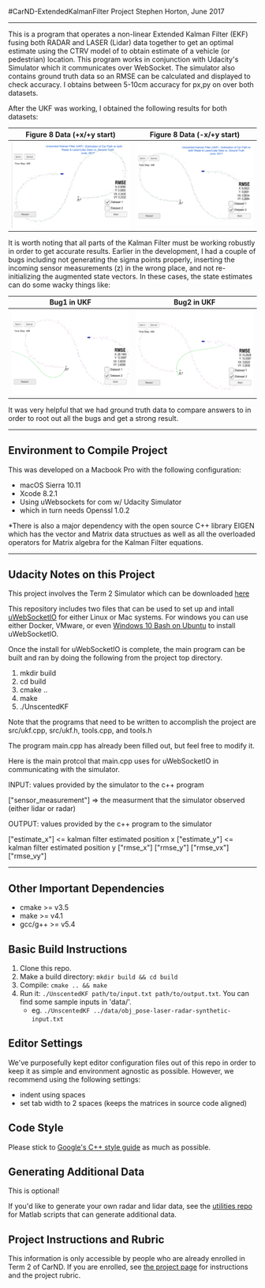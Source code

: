 #CarND-ExtendedKalmanFilter Project
Stephen Horton, June 2017

---
This is a program that operates a non-linear Extended Kalman Filter (EKF) fusing both RADAR and LASER (Lidar) data together to get an optimal estimate using the CTRV model of to obtain estimate of a vehicle (or pedestrian) location. This program works in conjunction with Udacity's Simulator which it communicates over WebSocket. The simulator also contains ground truth data so an RMSE can be calculated and displayed to check accuracy. I obtains between 5-10cm accuracy for px,py on over both datasets.

[//]: # (Image References)

[image1]: ./UKFSuccessDataset1.png "Result"
[image2]: ./UKFSuccessDataset2.png "Result"

[image3]: ./UKFBug1.png "Result"
[image4]: ./UKFBug2.png "Result"


After the UKF was working, I obtained the following results for both datasets:

| Figure 8 Data (+x/+y start)            | Figure 8 Data (-x/+y start)     | 
| :---:                                  |:---:                            |
| ![alt text][image1]                    |  ![alt text][image2]            |



It is worth noting that all parts of the Kalman Filter must be working robustly in order to get accurate results. Earlier in the development, I had a couple of bugs including not generating the sigma points properly, inserting the incoming sensor measurements (z) in the wrong place, and not re-initializing the augmented state vectors. In these cases, the state estimates can do some wacky things like:



| Bug1 in UKF                            | Bug2 in UKF                     | 
| :---:                                  |:---:                            |
| ![alt text][image3]                    |  ![alt text][image4]            |



It was very helpful that we had ground truth data to compare answers to in order to root out all the bugs and get a strong result.

---

## Environment to Compile Project
This was developed on a Macbook Pro with the following configuration:
* macOS Sierra 10.11
* Xcode 8.2.1
* Using uWebsockets for com w/ Udacity Simulator
* which in turn needs Openssl 1.0.2

*There is also a major dependency with the open source C++ library EIGEN which has the vector and Matrix data structues as well as all the overloaded operators for Matrix algebra for the Kalman Filter equations.


---

## Udacity Notes on this Project

This project involves the Term 2 Simulator which can be downloaded [here](https://github.com/udacity/self-driving-car-sim/releases)

This repository includes two files that can be used to set up and intall [uWebSocketIO](https://github.com/uWebSockets/uWebSockets) for either Linux or Mac systems. For windows you can use either Docker, VMware, or even [Windows 10 Bash on Ubuntu](https://www.howtogeek.com/249966/how-to-install-and-use-the-linux-bash-shell-on-windows-10/) to install uWebSocketIO. 

Once the install for uWebSocketIO is complete, the main program can be built and ran by doing the following from the project top directory.

1. mkdir build
2. cd build
3. cmake ..
4. make
5. ./UnscentedKF

Note that the programs that need to be written to accomplish the project are src/ukf.cpp, src/ukf.h, tools.cpp, and tools.h

The program main.cpp has already been filled out, but feel free to modify it.

Here is the main protcol that main.cpp uses for uWebSocketIO in communicating with the simulator.


INPUT: values provided by the simulator to the c++ program

["sensor_measurement"] => the measurment that the simulator observed (either lidar or radar)


OUTPUT: values provided by the c++ program to the simulator

["estimate_x"] <= kalman filter estimated position x
["estimate_y"] <= kalman filter estimated position y
["rmse_x"]
["rmse_y"]
["rmse_vx"]
["rmse_vy"]

---

## Other Important Dependencies

* cmake >= v3.5
* make >= v4.1
* gcc/g++ >= v5.4

## Basic Build Instructions

1. Clone this repo.
2. Make a build directory: `mkdir build && cd build`
3. Compile: `cmake .. && make`
4. Run it: `./UnscentedKF path/to/input.txt path/to/output.txt`. You can find
   some sample inputs in 'data/'.
    - eg. `./UnscentedKF ../data/obj_pose-laser-radar-synthetic-input.txt`

## Editor Settings

We've purposefully kept editor configuration files out of this repo in order to
keep it as simple and environment agnostic as possible. However, we recommend
using the following settings:

* indent using spaces
* set tab width to 2 spaces (keeps the matrices in source code aligned)

## Code Style

Please stick to [Google's C++ style guide](https://google.github.io/styleguide/cppguide.html) as much as possible.

## Generating Additional Data

This is optional!

If you'd like to generate your own radar and lidar data, see the
[utilities repo](https://github.com/udacity/CarND-Mercedes-SF-Utilities) for
Matlab scripts that can generate additional data.

## Project Instructions and Rubric

This information is only accessible by people who are already enrolled in Term 2
of CarND. If you are enrolled, see [the project page](https://classroom.udacity.com/nanodegrees/nd013/parts/40f38239-66b6-46ec-ae68-03afd8a601c8/modules/0949fca6-b379-42af-a919-ee50aa304e6a/lessons/c3eb3583-17b2-4d83-abf7-d852ae1b9fff/concepts/f437b8b0-f2d8-43b0-9662-72ac4e4029c1)
for instructions and the project rubric.
